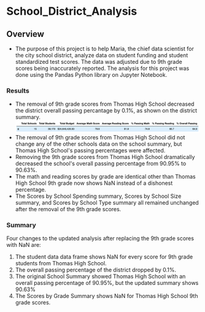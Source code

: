 # School_District_Analysis
## Overview
* The purpose of this project is to help Maria, the chief data scientist for the city school district, analyze data on student funding and student standardized test scores. The data was adjusted due to 9th grade scores being inaccurately reported. The analysis for this project was done using the Pandas Python library on Jupyter Notebook.
### Results
* The removal of 9th grade scores from Thomas High School decreased the district overall passing percantage by 0.1%, as shown on the district summary.
![District_Summary](https://github.com/copo6953/School_District_Analysis/blob/main/Resources/District_Summary.png)
* The removal of 9th grade scores from Thomas High School did not change any of the other schools data on the school summary, but Thomas High School's passing percentages were affected.
* Removing the 9th grade scores from Thomas High School dramatically decreased the school's overall passing percentage from 90.95% to 90.63%.
* The math and reading scores by grade are identical other than Thomas High School 9th grade now shows NaN instead of a dishonest percentage.
* The Scores by School Spending summary, Scores by School Size summary, and Scores by School Type summary all remained unchanged after the removal of the 9th grade scores.
### Summary
Four changes to the updated analysis after replacing the 9th grade scores with NaN are:
1) The student data data frame shows NaN for every score for 9th grade students from Thomas High School.
2) The overall passing percentage of the district dropped by 0.1%.
3) The original School Summary showed Thomas High School with an overall passing percentage of 90.95%, but the updated summary shows 90.63%
4) The Scores by Grade Summary shows NaN for Thomas High School 9th grade scores.
